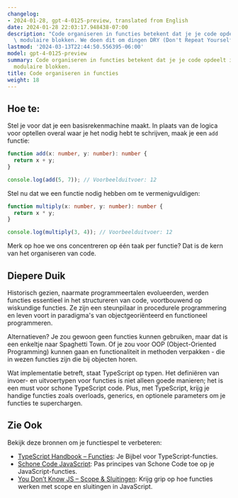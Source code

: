 ```yaml
---
changelog:
- 2024-01-28, gpt-4-0125-preview, translated from English
date: 2024-01-28 22:03:17.948438-07:00
description: "Code organiseren in functies betekent dat je je code opdeelt in herbruikbare,\
  \ modulaire blokken. We doen dit om dingen DRY (Don't Repeat Yourself) te\u2026"
lastmod: '2024-03-13T22:44:50.556395-06:00'
model: gpt-4-0125-preview
summary: Code organiseren in functies betekent dat je je code opdeelt in herbruikbare,
  modulaire blokken.
title: Code organiseren in functies
weight: 18
---
```


## Hoe te:
Stel je voor dat je een basisrekenmachine maakt. In plaats van de logica voor optellen overal waar je het nodig hebt te schrijven, maak je een `add` functie:

```TypeScript
function add(x: number, y: number): number {
  return x + y;
}

console.log(add(5, 7)); // Voorbeelduitvoer: 12
```

Stel nu dat we een functie nodig hebben om te vermenigvuldigen:

```TypeScript
function multiply(x: number, y: number): number {
  return x * y;
}

console.log(multiply(3, 4)); // Voorbeelduitvoer: 12
```
Merk op hoe we ons concentreren op één taak per functie? Dat is de kern van het organiseren van code.

## Diepere Duik
Historisch gezien, naarmate programmeertalen evolueerden, werden functies essentieel in het structureren van code, voortbouwend op wiskundige functies. Ze zijn een steunpilaar in procedurele programmering en leven voort in paradigma's van objectgeoriënteerd en functioneel programmeren.

Alternatieven? Je zou gewoon geen functies kunnen gebruiken, maar dat is een enkeltje naar Spaghetti Town. Of je zou voor OOP (Object-Oriented Programming) kunnen gaan en functionaliteit in methoden verpakken - die in wezen functies zijn die bij objecten horen.

Wat implementatie betreft, staat TypeScript op typen. Het definiëren van invoer- en uitvoertypen voor functies is niet alleen goede manieren; het is een must voor schone TypeScript code. Plus, met TypeScript, krijg je handige functies zoals overloads, generics, en optionele parameters om je functies te superchargen.

## Zie Ook
Bekijk deze bronnen om je functiespel te verbeteren:

- [TypeScript Handbook – Functies](https://www.typescriptlang.org/docs/handbook/2/functions.html): Je Bijbel voor TypeScript-functies.
- [Schone Code JavaScript](https://github.com/ryanmcdermott/clean-code-javascript#functions): Pas principes van Schone Code toe op je JavaScript-functies.
- [You Don’t Know JS – Scope & Sluitingen](https://github.com/getify/You-Dont-Know-JS): Krijg grip op hoe functies werken met scope en sluitingen in JavaScript.
